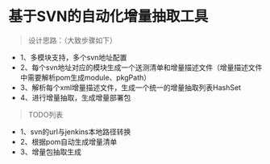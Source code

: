 # 基于SVN的自动化增量抽取工具

> 设计思路：（大致步骤如下）
- 1、多模块支持，多个svn地址配置
- 2、每个svn地址对应的模块生成一个送测清单和增量描述文件（增量描述文件中需要解析pom生成module、pkgPath）
- 3、解析每个xml增量描述文件，生成一个统一的增量抽取列表HashSet
- 4、进行增量抽取，生成增量部署包

> TODO列表
- 1、svn的url与jenkins本地路径转换
- 2、根据pom自动生成增量清单
- 3、增量包抽取生成
